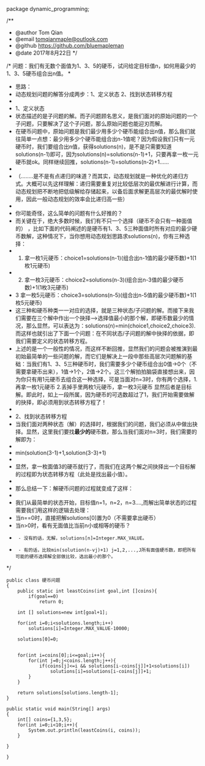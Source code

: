 package dynamic_programming;

/**
 * @author Tom Qian
 * @email tomqianmaple@outlook.com
 * @github https://github.com/bluemapleman
 * @date 2017年8月22日
 */

/* 问题：我们有无数个面值为1、3、5的硬币，试问给定目标值n，如何用最少的1、3、5硬币组合出n值。
 * 
 * 思路：
 * 动态规划问题的解答分成两步：1、定义状态 2、找到状态转移方程
 * 
 * 1、定义状态
 *   状态描述的是子问题的解。而子问题顾名思义，是我们面对的原始问题的一个子问题，只要解决了这个子问题，那么原始问题也能迎刃而解。
 *   在硬币问题中，原始问题是我们最少用多少个硬币能组合出n值，那么我们就往简单一点想：最少用多少个硬币能组合出n-1值呢？因为假设我们只有一元硬币时，我们要组合出n值，获得solutions(n)，是不是只需要知道solutions(n-1)即可，因为solutions(n)=solutions(n-1)+1，只要再拿一枚一元硬币就ok。同样继续回推，solutions(n-1)=solutions(n-2)+1......
 * 
 * （........是不是有点递归的味道？而其实，动态规划就是一种优化的递归方式。大概可以先这样理解：递归需要重复对比较低层次的最优解进行计算，而动态规划把不断地把低级解给存储起来，以备后面求解更高层次的最优解时使用，因此一般动态规划的效率会比递归高一些）
 * 
 *   你可能奇怪，这么简单的问题有什么好推的？
 *   而关键在于，绝大多数时候，我们有不只一个选择（硬币不会只有一种面值的）  ，比如下面的代码阐述的是硬币有1、3、5三种面值时所有对应的最少硬币数解，这种情况下，当你想用动态规划思路求solutions(n)，你有三种选择：
 *   1. 拿一枚1元硬币：choice1=solutions(n-1)(组合出n-1值的最少硬币数)+1(1枚1元硬币)
 *   2. 拿一枚3元硬币：choice2=solutions(n-3)(组合出n-3值的最少硬币数)+1(1枚3元硬币)
 *  3 拿一枚5元硬币：choice3=solutions(n-5)(组合出n-5值的最少硬币数)+1(1枚5元硬币)
 *   这三种和硬币种类一一对应的选择，就是三种状态/子问题的解。而接下来我们需要在三个解中作出一个抉择-->选择值最小的那个解，即硬币数最少的情况，那么显然，可以表达为：solutions(n)=min(choice1,choice2,choice3).而这样也就引出了下面一个问题：在不同状态/子问题的解中抉择的依据，即我们需要定义的状态转移方程。
 *  上述的是一个一般性的情况，而这样不断回推，显然我们的问题会被推演到最初始最简单的一些问题的解，而它们是解决上一段中那些高层次问题解的基础：当我们有1、3、5三种硬币时，我们需要多少个硬币组合出0值->0个（不需要拿硬币出来），1值->1个，2值->2个。这三个解拍拍脑袋直接想出来，因为你只有用1元硬币去组合这一种选择，可是当面对n=3时，你有两个选择，1.再拿一枚1元硬币 2.丢掉手里两枚1元硬币，拿一枚3元硬币 显然后者是目标解。即此时，如上一段所属，因为硬币的可选数超过了1，我们开始需要做解的抉择，即必须用到状态转移方程了！
 *   
 * 2、找到状态转移方程
 *   当我们面对两种状态（解）的选择时，根据我们的问题，我们必须从中做出抉择。显然，这里我们要找**最少的**硬币数，那么当我们面对n=3时，我们需要的解即为：
 * 
 *   min(solution(3-1)+1,solution(3-3)+1)
 *   
 *   显然，拿一枚面值3的硬币就行了，而我们在这两个解之间抉择出一个目标解的过程即为状态转移方程（此处是找出最小值）。
 *   
 * 那么总结一下：解硬币问题的过程就变成了这样：
 * 
 *   我们从最简单的状态开始，目标值n=1，n=2，n=3....,而解出简单状态的过程需要我们用这样的逻辑去处理：
 *   当n==0时，直接把解solutions[0]置为0（不需要拿出硬币）
 *   当n>0时，看有无面值比当前n小或相等的硬币？
 *      - 没有的话，无解，solutions[n]=Integer.MAX_VALUE。 
 *      - 有的话，比较min(solution(n-vj)+1) j=1,2,...,J所有面值硬币数，即把所有可能的硬币选择解全部做比较，选出最小的那个。
 */

    public class 硬币问题
    {
        public static int leastCoins(int goal,int []coins){
            if(goal==0)
                return 0;
        
        int [] solutions=new int[goal+1];
        
        for(int i=0;i<solutions.length;i++)
            solutions[i]=Integer.MAX_VALUE-10000;
        
        solutions[0]=0;
        
        
        for(int i=coins[0];i<=goal;i++){
            for(int j=0;j<coins.length;j++){
                if(coins[j]<=i && solutions[i-coins[j]]+1<solutions[i])
                    solutions[i]=solutions[i-coins[j]]+1;
            }
        }
        
        return solutions[solutions.length-1];
    }
    
    public static void main(String[] args)
    {
        int[] coins={1,3,5};
        for(int i=0;i<10;i++){
            System.out.println(leastCoins(i, coins));
        }
        
    }

    }

